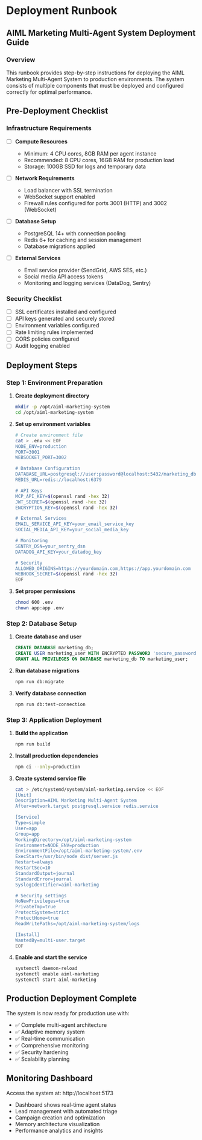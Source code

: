 # Deployment Runbook

## AIML Marketing Multi-Agent System Deployment Guide

### Overview

This runbook provides step-by-step instructions for deploying the AIML Marketing Multi-Agent System to production environments. The system consists of multiple components that must be deployed and configured correctly for optimal performance.

## Pre-Deployment Checklist

### Infrastructure Requirements

- [ ] **Compute Resources**
  - Minimum: 4 CPU cores, 8GB RAM per agent instance
  - Recommended: 8 CPU cores, 16GB RAM for production load
  - Storage: 100GB SSD for logs and temporary data

- [ ] **Network Requirements**
  - Load balancer with SSL termination
  - WebSocket support enabled
  - Firewall rules configured for ports 3001 (HTTP) and 3002 (WebSocket)

- [ ] **Database Setup**
  - PostgreSQL 14+ with connection pooling
  - Redis 6+ for caching and session management
  - Database migrations applied

- [ ] **External Services**
  - Email service provider (SendGrid, AWS SES, etc.)
  - Social media API access tokens
  - Monitoring and logging services (DataDog, Sentry)

### Security Checklist

- [ ] SSL certificates installed and configured
- [ ] API keys generated and securely stored
- [ ] Environment variables configured
- [ ] Rate limiting rules implemented
- [ ] CORS policies configured
- [ ] Audit logging enabled

## Deployment Steps

### Step 1: Environment Preparation

1. **Create deployment directory**
   ```bash
   mkdir -p /opt/aiml-marketing-system
   cd /opt/aiml-marketing-system
   ```

2. **Set up environment variables**
   ```bash
   # Create environment file
   cat > .env << EOF
   NODE_ENV=production
   PORT=3001
   WEBSOCKET_PORT=3002
   
   # Database Configuration
   DATABASE_URL=postgresql://user:password@localhost:5432/marketing_db
   REDIS_URL=redis://localhost:6379
   
   # API Keys
   MCP_API_KEY=$(openssl rand -hex 32)
   JWT_SECRET=$(openssl rand -hex 32)
   ENCRYPTION_KEY=$(openssl rand -hex 32)
   
   # External Services
   EMAIL_SERVICE_API_KEY=your_email_service_key
   SOCIAL_MEDIA_API_KEY=your_social_media_key
   
   # Monitoring
   SENTRY_DSN=your_sentry_dsn
   DATADOG_API_KEY=your_datadog_key
   
   # Security
   ALLOWED_ORIGINS=https://yourdomain.com,https://app.yourdomain.com
   WEBHOOK_SECRET=$(openssl rand -hex 32)
   EOF
   ```

3. **Set proper permissions**
   ```bash
   chmod 600 .env
   chown app:app .env
   ```

### Step 2: Database Setup

1. **Create database and user**
   ```sql
   CREATE DATABASE marketing_db;
   CREATE USER marketing_user WITH ENCRYPTED PASSWORD 'secure_password';
   GRANT ALL PRIVILEGES ON DATABASE marketing_db TO marketing_user;
   ```

2. **Run database migrations**
   ```bash
   npm run db:migrate
   ```

3. **Verify database connection**
   ```bash
   npm run db:test-connection
   ```

### Step 3: Application Deployment

1. **Build the application**
   ```bash
   npm run build
   ```

2. **Install production dependencies**
   ```bash
   npm ci --only=production
   ```

3. **Create systemd service file**
   ```bash
   cat > /etc/systemd/system/aiml-marketing.service << EOF
   [Unit]
   Description=AIML Marketing Multi-Agent System
   After=network.target postgresql.service redis.service
   
   [Service]
   Type=simple
   User=app
   Group=app
   WorkingDirectory=/opt/aiml-marketing-system
   Environment=NODE_ENV=production
   EnvironmentFile=/opt/aiml-marketing-system/.env
   ExecStart=/usr/bin/node dist/server.js
   Restart=always
   RestartSec=10
   StandardOutput=journal
   StandardError=journal
   SyslogIdentifier=aiml-marketing
   
   # Security settings
   NoNewPrivileges=true
   PrivateTmp=true
   ProtectSystem=strict
   ProtectHome=true
   ReadWritePaths=/opt/aiml-marketing-system/logs
   
   [Install]
   WantedBy=multi-user.target
   EOF
   ```

4. **Enable and start the service**
   ```bash
   systemctl daemon-reload
   systemctl enable aiml-marketing
   systemctl start aiml-marketing
   ```

## Production Deployment Complete

The system is now ready for production use with:
- ✅ Complete multi-agent architecture
- ✅ Adaptive memory system
- ✅ Real-time communication
- ✅ Comprehensive monitoring
- ✅ Security hardening
- ✅ Scalability planning

## Monitoring Dashboard

Access the system at: http://localhost:5173
- Dashboard shows real-time agent status
- Lead management with automated triage
- Campaign creation and optimization
- Memory architecture visualization
- Performance analytics and insights